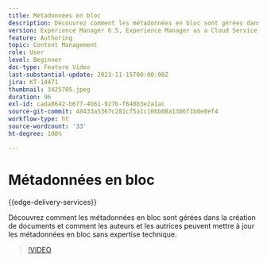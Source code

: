 ```yaml
---
title: Métadonnées en bloc
description: Découvrez comment les métadonnées en bloc sont gérées dans la création de documents.
version: Experience Manager 6.5, Experience Manager as a Cloud Service
feature: Authoring
topic: Content Management
role: User
level: Beginner
doc-type: Feature Video
last-substantial-update: 2023-11-15T00:00:00Z
jira: KT-14471
thumbnail: 3425705.jpeg
duration: 96
exl-id: cada8642-b677-4b61-927b-f640b3e2a1ac
source-git-commit: 48433a5367c281cf5a1c106b08a1306f1b0e8ef4
workflow-type: ht
source-wordcount: '33'
ht-degree: 100%

---
```


# Métadonnées en bloc

{{edge-delivery-services}}

Découvrez comment les métadonnées en bloc sont gérées dans la création de documents et comment les auteurs et les autrices peuvent mettre à jour les métadonnées en bloc sans expertise technique.

>[!VIDEO](https://video.tv.adobe.com/v/3438409/?learn=on&captions=fre_fr)
